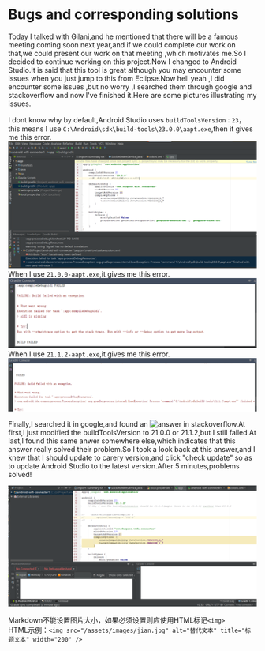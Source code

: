 # Bugs and corresponding solutions

Today I talked with Gilani,and he mentioned that there will be a famous meeting coming soon next year,and if we could complete our work on that,we could present our work on that meeting ,which motivates me.So I decided to continue working on this project.Now I changed to Android Studio.It is said that this tool is great although you may encounter some issues when you just jump to this from Eclipse.Now hell yeah ,I did encounter some issues ,but no worry ,I searched them through google and stackoverflow and now I've finished it.Here are some pictures illustrating my issues.

I dont know why by default,Android Studio uses `buildToolsVersion：23`，this means I use `C:\Android\sdk\build-tools\23.0.0\aapt.exe`,then it gives me this error.
![23.0.0-aapt](https://github.com/caiqiqi/android-wifi-connecter1/blob/master/img/issue-appt-23.PNG) </br>
When I use `21.0.0-aapt.exe`,it gives me this error.
![21.0.0-aapt](https://github.com/caiqiqi/android-wifi-connecter1/blob/master/img/21.0.0-aapt.PNG) </br>
When I use `21.1.2-aapt.exe`,it gives me this error.
![21.1.2-aapt](https://github.com/caiqiqi/android-wifi-connecter1/blob/master/img/21.1.2-aapt.PNG) </br>

Finally,I searched it in google,and found an ![answer](http://stackoverflow.com/questions/29766830/execution-failed-for-task-appcompiledebugaidl-aidl-is-missing) in stackoverflow.At first,I just modified the buildToolsVersion to 21.0.0 or 21.1.2,but I still failed.At last,I found this same anwer somewhere else,which indicates that this answer really solved their problem.So I took a look back at this answer,and I knew that I should update to carery version,and click "check update" so as to update Android Studio to the latest version.After 5 minutes,problems solved!</br>

![problem solved](https://github.com/caiqiqi/android-wifi-connecter1/blob/master/img/%E9%9D%A0-%E6%94%B9%E6%88%9021.1.2%E7%BB%88%E4%BA%8E%E6%90%9E%E5%AE%9A%E4%BA%86.PNG)

Markdown不能设置图片大小，如果必须设置则应使用HTML标记`<img>`</br>
HTML示例：`<img src="/assets/images/jian.jpg" alt="替代文本" title="标题文本" width="200" />`
